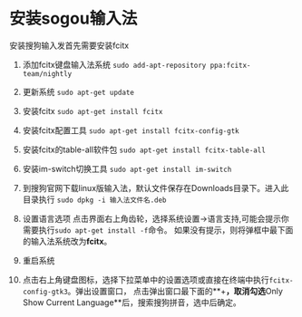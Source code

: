 # 安装sogou输入法

安装搜狗输入发首先需要安装fcitx

1. 添加fcitx键盘输入法系统
`sudo add-apt-repository ppa:fcitx-team/nightly`

2. 更新系统
`sudo apt-get update`

3. 安装fcitx
`sudo apt-get install fcitx`

4. 安装fcitx配置工具
`sudo apt-get install fcitx-config-gtk`

5. 安装fcitx的table-all软件包
`sudo apt-get install fcitx-table-all`

6. 安装im-switch切换工具
`sudo apt-get install im-switch`

7. 到搜狗官网下载linux版输入法，默认文件保存在Downloads目录下。进入此目录执行
`sudo dpkg -i 输入法文件名.deb`

8. 设置语言选项
点击界面右上角齿轮，选择系统设置->语言支持,可能会提示你需要执行`sudo apt-get install -f`命令。
如果没有提示，则将弹框中最下面的输入法系统改为**fcitx**。

9. 重启系统

10. 点击右上角键盘图标，选择下拉菜单中的设置选项或直接在终端中执行`fcitx-config-gtk3`。弹出设置窗口，
点击弹出窗口最下面的**+**，取消勾选**Only Show Current Language**后，搜索搜狗拼音，选中后确定。